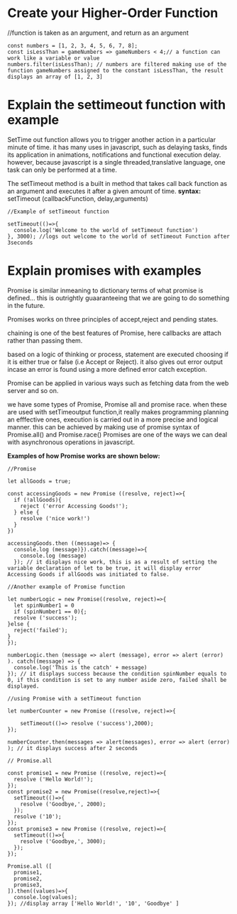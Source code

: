 # Create your Higher-Order Function

//function is taken as an argument, and return as an argument
```
const numbers = [1, 2, 3, 4, 5, 6, 7, 8];
const isLessThan = gameNumbers => gameNumbers < 4;// a function can work like a variable or value
numbers.filter(isLessThan); // numbers are filtered making use of the function gameNumbers assigned to the constant isLessThan, the result displays an array of [1, 2, 3]
```
# Explain the settimeout function with example

SetTime out function allows you to trigger another action in a particular minute of time. it has many uses in javascript, such as delaying tasks, finds its application in animations, notifications and functional execution delay. however, because javascript is a single threaded,translative language, one task can only be performed at a time.

The setTimeout method is a built in method that takes call back function as an argument and executes it after a given amount of time.
**syntax:**
setTimeout (callbackFunction, delay,arguments)
```
//Example of setTimeout function 

setTimeout(()=>{
  console.log('Welcome to the world of setTimeout function')
}, 3000); //logs out welcome to the world of setTimeout Function after 3seconds
```

# Explain promises with examples

Promise is similar inmeaning to dictionary terms of what promise is defined... this is outrightly guaaranteeing that we are going to do something in the future.

Promises works on three principles of accept,reject and pending states.

chaining is one of the best features of Promise, here callbacks are attach rather than passing them.

based on a logic of thinking or process, statement are executed choosing if it is either true or false (i.e Accept or Reject). it also gives out error output incase an error is found using a more defined error catch exception.

Promise can be applied in various ways such as fetching data from the web server and so on.

we have some types of Promise, Promise all and promise race. when these are used with setTimeoutput function,it really makes programming planning an efffective ones, execution is carried out in a more precise and logical manner. this can be achieved by making use of promise syntax of Promise.all()
and Promise.race()
Promises are one of the ways we can deal with asynchronous operations in javascript.

**Examples of how Promise works are shown below:**
```
//Promise 

let allGoods = true;

const accessingGoods = new Promise ((resolve, reject)=>{
  if (!allGoods){
    reject ('error Accessing Goods!');
  } else {
    resolve ('nice work!')
  }  
})

accessingGoods.then ((message)=> {
  console.log (message)}).catch((message)=>{
    console.log (message)
  }); // it displays nice work, this is as a result of setting the variable declaration of let to be true, it will display error Accessing Goods if allGoods was initiated to false.
```
```
//Another example of Promise function

let numberLogic = new Promise((resolve, reject)=>{
  let spinNumber1 = 0
  if (spinNumber1 == 0){;
  resolve ('success');
}else {
  reject('failed');
}
});

numberLogic.then (message => alert (message), error => alert (error)
). catch((message) => {
  console.log('This is the catch' + message)
}); // it displays success because the condition spinNumber equals to 0, if this condition is set to any number aside zero, failed shall be displayed.
```
```
//using Promise with a setTimeout function

let numberCounter = new Promise ((resolve, reject)=>{
  
    setTimeout(()=> resolve ('success'),2000);
});

numberCounter.then(messages => alert(messages), error => alert (error)
); // it displays success after 2 seconds
```
```
// Promise.all

const promise1 = new Promise ((resolve, reject)=>{
  resolve ('Hello World!');
});
const promise2 = new Promise((resolve,reject)=>{
  setTimeout(()=>{
    resolve ('Goodbye,', 2000);
  });
  resolve ('10');
});
const promise3 = new Promise ((resolve, reject)=>{
  setTimeout(()=>{
    resolve ('Goodbye,', 3000);
  });
});

Promise.all ([
  promise1,
  promise2,
  promise3,
]).then((values)=>{
  console.log(values);
}); //display array ['Hello World!', '10', 'Goodbye' ]
```

